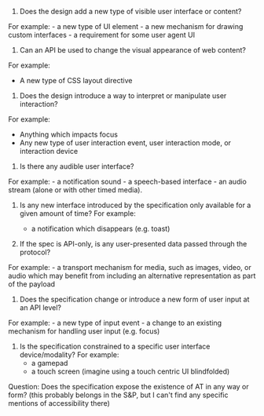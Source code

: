 1. Does the design add a new type of visible user interface or content?
  
  For example:
	- a new type of UI element
	- a new mechanism for drawing custom interfaces
	- a requirement for some user agent UI
   
1. Can an API be used to change the visual appearance of web content?
  
  For example:
   - A new type of CSS layout directive


1. Does the design introduce a way to interpret or manipulate user interaction?
  
  For example:
   - Anything which impacts focus
   - Any new type of user interaction event, user interaction mode, or interaction device

1. Is there any audible user interface?
  
  For example:
	- a notification sound
	- a speech-based interface
	- an audio stream (alone or with other timed media).

1. Is any new interface introduced by the specification only available for a given amount of time?
 For example:
	- a notification which disappears (e.g. toast)

1. If the spec is API-only, is any user-presented data passed through the protocol?

  For example:
	- a transport mechanism for media, such as images, video, or audio which may benefit from including an alternative representation as part of the payload

1. Does the specification change or introduce a new form of user input at an API level?

  For example:
	- a new type of input event
	- a change to an existing mechanism for handling user input (e.g. focus)

1. Is the specification constrained to a specific user interface device/modality?
  For example:
	- a gamepad
	- a touch screen (imagine using a touch centric UI blindfolded)
  
Question: Does the specification expose the existence of AT in any way or form? (this probably belongs in the S&P, but I can't find any specific mentions of accessibility there)
